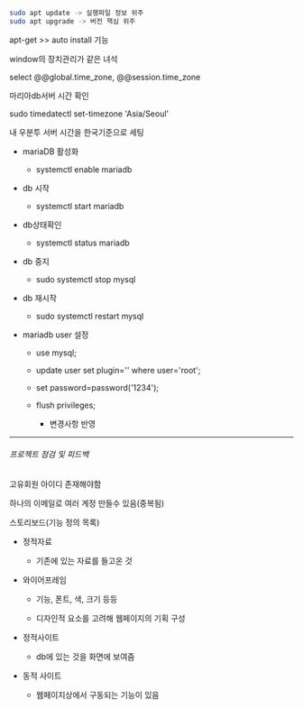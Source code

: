 ```bash
sudo apt update -> 실행파일 정보 위주
sudo apt upgrade -> 버전 핵심 위주
```

apt-get >> auto install 기능

window의 장치관리가 같은 녀석



select @@global.time_zone, @@session.time_zone

마리아db서버 시간 확인

sudo timedatectl set-timezone 'Asia/Seoul'

내 우분투 서버 시간을 한국기준으로 세팅



- mariaDB 활성화
  
  - systemctl enable mariadb

- db 시작
  
  - systemctl start mariadb

- db상태확인
  
  - systemctl status mariadb

- db 중지
  
  - sudo systemctl stop mysql

- db 재시작
  
  - sudo systemctl restart mysql



- mariadb user 설정
  
  - use mysql;
  
  - update user set plugin='' where user='root';
  
  - set password=password('1234');
  
  - flush privileges;
    
    - 변경사항 반영

--------------------------------

###### 프로젝트 점검 및 피드백

고유회원 아이디 존재해야함

하나의 이메일로 여러 계정 만들수 있음(중복됨)

스토리보드(기능 정의 목록)

- 정적자료
  
  - 기존에 있는 자료를 들고온 것

- 와이어프레임
  
  - 기능, 폰트, 색, 크기 등등
  
  - 디자인적 요소를 고려해 웹페이지의 기획 구성

- 정적사이트
  
  - db에 있는 것을 화면에 보여줌

- 동적 사이트
  
  - 웹페이지상에서 구동되는 기능이 있음
